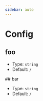 ```yaml
---
sidebar: auto
---
```


# Config

## foo

- Type: `string`
- Default: `/`
<Foo-Bar />
## bar

- Type: `string`
- Default: `/`
